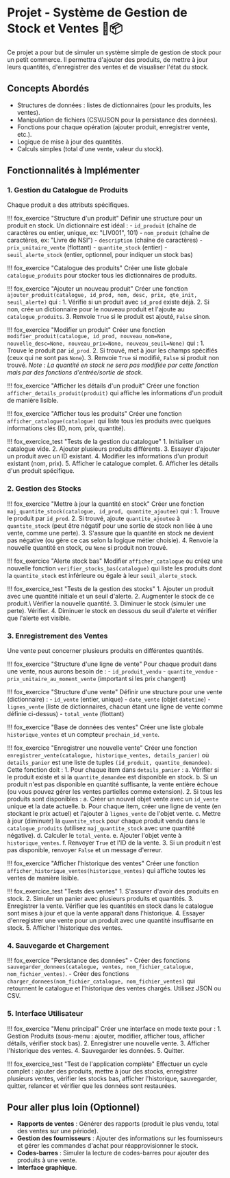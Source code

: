 # Projet - Système de Gestion de Stock et Ventes 🛒📦

Ce projet a pour but de simuler un système simple de gestion de stock pour un petit commerce. Il permettra d'ajouter des produits, de mettre à jour leurs quantités, d'enregistrer des ventes et de visualiser l'état du stock.

## Concepts Abordés

- Structures de données : listes de dictionnaires (pour les produits, les ventes).
- Manipulation de fichiers (CSV/JSON pour la persistance des données).
- Fonctions pour chaque opération (ajouter produit, enregistrer vente, etc.).
- Logique de mise à jour des quantités.
- Calculs simples (total d'une vente, valeur du stock).

## Fonctionnalités à Implémenter

### 1. Gestion du Catalogue de Produits

Chaque produit a des attributs spécifiques.

!!! fox_exercice "Structure d'un produit"
    Définir une structure pour un produit en stock. Un dictionnaire est idéal :
    - `id_produit` (chaîne de caractères ou entier, unique, ex: "LIV001", 101)
    - `nom_produit` (chaîne de caractères, ex: "Livre de NSI")
    - `description` (chaîne de caractères)
    - `prix_unitaire_vente` (flottant)
    - `quantite_stock` (entier)
    - `seuil_alerte_stock` (entier, optionnel, pour indiquer un stock bas)

!!! fox_exercice "Catalogue des produits"
    Créer une liste globale `catalogue_produits` pour stocker tous les dictionnaires de produits.

!!! fox_exercice "Ajouter un nouveau produit"
    Créer une fonction `ajouter_produit(catalogue, id_prod, nom, desc, prix, qte_init, seuil_alerte)` qui :
    1. Vérifie si un produit avec `id_prod` existe déjà.
    2. Si non, crée un dictionnaire pour le nouveau produit et l'ajoute au `catalogue_produits`.
    3. Renvoie `True` si le produit est ajouté, `False` sinon.

!!! fox_exercice "Modifier un produit"
    Créer une fonction `modifier_produit(catalogue, id_prod, nouveau_nom=None, nouvelle_desc=None, nouveau_prix=None, nouveau_seuil=None)` qui :
    1. Trouve le produit par `id_prod`.
    2. Si trouvé, met à jour les champs spécifiés (ceux qui ne sont pas `None`).
    3. Renvoie `True` si modifié, `False` si produit non trouvé.
    *Note : La quantité en stock ne sera pas modifiée par cette fonction mais par des fonctions d'entrée/sortie de stock.*

!!! fox_exercice "Afficher les détails d'un produit"
    Créer une fonction `afficher_details_produit(produit)` qui affiche les informations d'un produit de manière lisible.

!!! fox_exercice "Afficher tous les produits"
    Créer une fonction `afficher_catalogue(catalogue)` qui liste tous les produits avec quelques informations clés (ID, nom, prix, quantité).

!!! fox_exercice_test "Tests de la gestion du catalogue"
    1. Initialiser un catalogue vide.
    2. Ajouter plusieurs produits différents.
    3. Essayer d'ajouter un produit avec un ID existant.
    4. Modifier les informations d'un produit existant (nom, prix).
    5. Afficher le catalogue complet.
    6. Afficher les détails d'un produit spécifique.

### 2. Gestion des Stocks

!!! fox_exercice "Mettre à jour la quantité en stock"
    Créer une fonction `maj_quantite_stock(catalogue, id_prod, quantite_ajoutee)` qui :
    1. Trouve le produit par `id_prod`.
    2. Si trouvé, ajoute `quantite_ajoutee` à `quantite_stock` (peut être négatif pour une sortie de stock non liée à une vente, comme une perte).
    3. S'assure que la quantité en stock ne devient pas négative (ou gère ce cas selon la logique métier choisie).
    4. Renvoie la nouvelle quantité en stock, ou `None` si produit non trouvé.

!!! fox_exercice "Alerte stock bas"
    Modifier `afficher_catalogue` ou créez une nouvelle fonction `verifier_stocks_bas(catalogue)` qui liste les produits dont la `quantite_stock` est inférieure ou égale à leur `seuil_alerte_stock`.

!!! fox_exercice_test "Tests de la gestion des stocks"
    1. Ajouter un produit avec une quantité initiale et un seuil d'alerte.
    2. Augmenter le stock de ce produit.\ Vérifier la nouvelle quantité.
    3. Diminuer le stock (simuler une perte). Vérifier.
    4. Diminuer le stock en dessous du seuil d'alerte et vérifier que l'alerte est visible.

### 3. Enregistrement des Ventes

Une vente peut concerner plusieurs produits en différentes quantités.

!!! fox_exercice "Structure d'une ligne de vente"
    Pour chaque produit dans une vente, nous aurons besoin de :
    - `id_produit_vendu`
    - `quantite_vendue`
    - `prix_unitaire_au_moment_vente` (important si les prix changent)

!!! fox_exercice "Structure d'une vente"
    Définir une structure pour une vente (dictionnaire) :
    - `id_vente` (entier, unique)
    - `date_vente` (objet `datetime`)
    - `lignes_vente` (liste de dictionnaires, chacun étant une ligne de vente comme définie ci-dessus)
    - `total_vente` (flottant)

!!! fox_exercice "Base de données des ventes"
    Créer une liste globale `historique_ventes` et un compteur `prochain_id_vente`.

!!! fox_exercice "Enregistrer une nouvelle vente"
    Créer une fonction `enregistrer_vente(catalogue, historique_ventes, details_panier)` où `details_panier` est une liste de tuples `(id_produit, quantite_demandee)`.
    Cette fonction doit :
    1. Pour chaque item dans `details_panier` :
        a. Vérifier si le produit existe et si la `quantite_demandee` est disponible en stock.
        b. Si un produit n'est pas disponible en quantité suffisante, la vente entière échoue (ou vous pouvez gérer les ventes partielles comme extension).
    2. Si tous les produits sont disponibles :
        a. Créer un nouvel objet vente avec un `id_vente` unique et la date actuelle.
        b. Pour chaque item, créer une ligne de vente (en stockant le prix actuel) et l'ajouter à `lignes_vente` de l'objet vente.
        c. Mettre à jour (diminuer) la `quantite_stock` pour chaque produit vendu dans le `catalogue_produits` (utilisez `maj_quantite_stock` avec une quantité négative).
        d. Calculer le `total_vente`.
        e. Ajouter l'objet vente à `historique_ventes`.
        f. Renvoyer `True` et l'ID de la vente.
    3. Si un produit n'est pas disponible, renvoyer `False` et un message d'erreur.

!!! fox_exercice "Afficher l'historique des ventes"
    Créer une fonction `afficher_historique_ventes(historique_ventes)` qui affiche toutes les ventes de manière lisible.

!!! fox_exercice_test "Tests des ventes"
    1. S'assurer d'avoir des produits en stock.
    2. Simuler un panier avec plusieurs produits et quantités.
    3. Enregistrer la vente. Vérifier que les quantités en stock dans le catalogue sont mises à jour et que la vente apparaît dans l'historique.
    4. Essayer d'enregistrer une vente pour un produit avec une quantité insuffisante en stock.
    5. Afficher l'historique des ventes.

### 4. Sauvegarde et Chargement

!!! fox_exercice "Persistance des données"
    - Créer des fonctions `sauvegarder_donnees(catalogue, ventes, nom_fichier_catalogue, nom_fichier_ventes)`.
    - Créer des fonctions `charger_donnees(nom_fichier_catalogue, nom_fichier_ventes)` qui retournent le catalogue et l'historique des ventes chargés.
    Utilisez JSON ou CSV.

### 5. Interface Utilisateur

!!! fox_exercice "Menu principal"
    Créer une interface en mode texte pour :
    1. Gestion Produits (sous-menu : ajouter, modifier, afficher tous, afficher détails, vérifier stock bas).
    2. Enregistrer une nouvelle vente.
    3. Afficher l'historique des ventes.
    4. Sauvegarder les données.
    5. Quitter.

!!! fox_exercice_test "Test de l'application complète"
    Effectuer un cycle complet : ajouter des produits, mettre à jour des stocks, enregistrer plusieurs ventes, vérifier les stocks bas, afficher l'historique, sauvegarder, quitter, relancer et vérifier que les données sont restaurées.

## Pour aller plus loin (Optionnel)

- **Rapports de ventes** : Générer des rapports (produit le plus vendu, total des ventes sur une période).
- **Gestion des fournisseurs** : Ajouter des informations sur les fournisseurs et gérer les commandes d'achat pour réapprovisionner le stock.
- **Codes-barres** : Simuler la lecture de codes-barres pour ajouter des produits à une vente.
- **Interface graphique**.